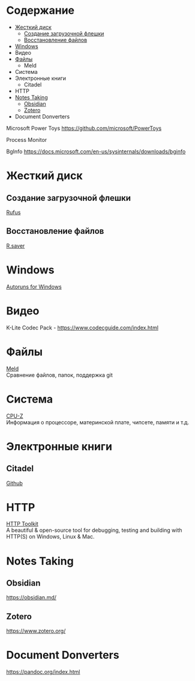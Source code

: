 # Содержание
* [Жесткий диск](#жесткий-диск)
  * [Создание загрузочной флешки](#создание-загрузочной-флешки)
  * [Восстановление файлов](#восстановление-файлов)
* [Windows](#windows)
* Видео
* [Файлы](#файлы)
  * Meld
* Система
* Электронные книги
  * Citadel
* HTTP
* [Notes Taking](#notes-taking)
  * [Obsidian](#obsidian)
  * [Zotero](#zotero)
* Document Donverters

Microsoft Power Toys
https://github.com/microsoft/PowerToys

Process Monitor

BgInfo
https://docs.microsoft.com/en-us/sysinternals/downloads/bginfo

# Жесткий диск
## Создание загрузочной флешки
[Rufus](https://rufus.ie/)
## Восстановление файлов
[R.saver](https://rlab.ru/tools/rsaver.html)

# Windows
[Autoruns for Windows](https://learn.microsoft.com/en-us/sysinternals/downloads/autoruns)



# Видео
K-Lite Codec Pack - https://www.codecguide.com/index.html

# Файлы
[Meld](http://meldmerge.org/)  
Сравнение файлов, папок, поддержка git

# Система
[CPU-Z](https://www.cpuid.com/softwares/cpu-z.html)  
Информация о процессоре, материнской плате, чипсете, памяти и т.д.

# Электронные книги
## Citadel
[Github](https://github.com/every-day-things/citadel)

# HTTP
[HTTP Toolkit](https://httptoolkit.com/)  
A beautiful & open-source tool for debugging, testing and building with HTTP(S) on Windows, Linux & Mac.

# Notes Taking
## Obsidian
https://obsidian.md/
## Zotero
https://www.zotero.org/

# Document Donverters
https://pandoc.org/index.html
# 
